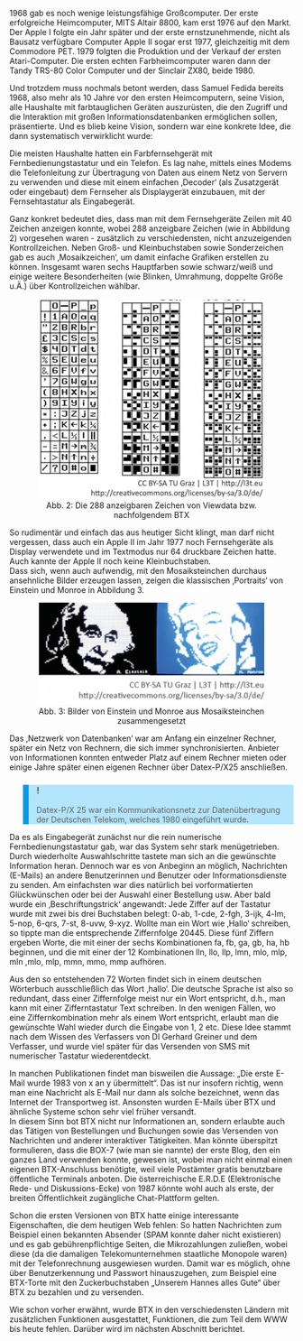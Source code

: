 1968 gab es noch wenige leistungsfähige Großcomputer. Der erste erfolgreiche Heimcomputer, MITS Altair 8800, kam erst 1976 auf den Markt. Der Apple I folgte ein Jahr später und der erste ernstzunehmende, nicht als Bausatz verfügbare Computer Apple II sogar erst 1977, gleichzeitig mit dem Commodore PET. 1979 folgten die Produktion und der Verkauf der ersten Atari-Computer. Die ersten echten Farbheimcomputer waren dann der Tandy TRS-80 Color Computer und der Sinclair ZX80, beide 1980.

Und trotzdem muss nochmals betont werden, dass Samuel Fedida bereits 1968, also mehr als 10 Jahre vor den ersten Heimcomputern, seine Vision, alle Haushalte mit farbtauglichen Geräten auszurüsten, die den Zugriff und die Interaktion mit großen Informationsdatenbanken ermöglichen sollen, präsentierte. Und es blieb keine Vision, sondern war eine konkrete Idee, die dann systematisch verwirklicht wurde:

Die meisten Haushalte hatten ein Farbfernsehgerät mit Fernbedienungstastatur und ein Telefon. Es lag nahe, mittels eines Modems die Telefonleitung zur Übertragung von Daten aus einem Netz von Servern zu verwenden und diese mit einem einfachen ‚Decoder‘ (als Zusatzgerät oder eingebaut) dem Fernseher als Displaygerät einzubauen, mit der Fernsehtastatur als Eingabegerät.

Ganz konkret bedeutet dies, dass man mit dem Fernsehgeräte Zeilen mit 40 Zeichen anzeigen konnte, wobei 288 anzeigbare Zeichen (wie in Abbildung 2) vorgesehen waren - zusätzlich zu verschiedensten, nicht anzuzeigenden Kontrollzeichen. Neben Groß- und Kleinbuchstaben sowie Sonderzeichen gab es auch ‚Mosaikzeichen‘, um damit einfache Grafiken erstellen zu können. Insgesamt waren sechs Hauptfarben sowie schwarz/weiß und einige weitere Besonderheiten (wie Blinken, Umrahmung, doppelte Größe u.Ä.) über Kontrollzeichen wählbar.

<center><figure>
  <img src="img/2_Die_288_anzeigbaren_Zeichen_von_Viewdata_bzw_nachfolgendem_BTX.jpg" alt="Abb. 2: Die 288 anzeigbaren Zeichen von Viewdata bzw. nachfolgendem BTX">
  <figcaption>Abb. 2: Die 288 anzeigbaren Zeichen von Viewdata bzw. nachfolgendem BTX</figcaption>
</figure></center>


So rudimentär und einfach das aus heutiger Sicht klingt, man darf nicht vergessen, dass auch ein Apple II im Jahr 1977 noch Fernsehgeräte als Display verwendete und im Textmodus nur 64 druckbare Zeichen hatte. Auch kannte der Apple II noch keine Kleinbuchstaben.  
Dass sich, wenn auch aufwendig, mit den Mosaiksteinchen durchaus ansehnliche Bilder erzeugen lassen, zeigen die klassischen ‚Portraits‘ von Einstein und Monroe in Abbildung 3.

<center><figure>
  <img src="img/3_Bilder_von_Einstein_und_Monroe_aus_Mosaiksteinchen_zusammengesetzt.png" alt="Abb. 3: Bilder von Einstein und Monroe aus Mosaiksteinchen zusammengesetzt">
  <figcaption>Abb. 3: Bilder von Einstein und Monroe aus Mosaiksteinchen zusammengesetzt</figcaption>
</figure></center>


Das ‚Netzwerk von Datenbanken‘ war am Anfang ein einzelner Rechner, später ein Netz von Rechnern, die sich immer synchronisierten. Anbieter von Informationen konnten entweder Platz auf einem Rechner mieten oder einige Jahre später einen eigenen Rechner über Datex-P/X25 anschließen.

<blockquote style="background: #B3E5FC; border-left: 10px solid #039BE5">

### !

Datex-P/X 25 war ein Kommunikationsnetz zur Datenübertragung der Deutschen Telekom, welches 1980 eingeführt wurde.

</blockquote>

Da es als Eingabegerät zunächst nur die rein numerische Fernbedienungstastatur gab, war das System sehr stark menügetrieben. Durch wiederholte Auswahlschritte tastete man sich an die gewünschte Information heran. Dennoch war es von Anbeginn an möglich, Nachrichten (E-Mails) an andere Benutzerinnen und Benutzer oder Informationsdienste zu senden. Am einfachsten war dies natürlich bei vorformatierten Glückwünschen oder bei der Auswahl einer Bestellung usw. Aber bald wurde ein ‚Beschriftungstrick‘ angewandt: Jede Ziffer auf der Tastatur wurde mit zwei bis drei Buchstaben belegt: 0-ab, 1-cde, 2-fgh, 3-ijk, 4-lm, 5-nop, 6-qrs, 7-st, 8-uvw, 9-xyz. Wollte man ein Wort wie ‚Hallo‘ schreiben, so tippte man die entsprechende Ziffernfolge 20445. Diese fünf Ziffern ergeben Worte, die mit einer der sechs Kombinationen fa, fb, ga, gb, ha, hb beginnen, und die mit einer der 12 Kombinationen lln, llo, llp, lmn, mlo, mlp, mln ,mlo, mlp, mmn, mmo, mmp aufhören.

Aus den so entstehenden 72 Worten findet sich in einem deutschen Wörterbuch ausschließlich das Wort ‚hallo‘. Die deutsche Sprache ist also so redundant, dass einer Ziffernfolge meist nur ein Wort entspricht, d.h., man kann mit einer Zifferntastatur Text schreiben. In den wenigen Fällen, wo eine Ziffernkombination mehr als einem Wort entspricht, erlaubt man die gewünschte Wahl wieder durch die Eingabe von 1, 2 etc. Diese Idee stammt nach dem Wissen des Verfassers von DI Gerhard Greiner und dem Verfasser, und wurde viel später für das Versenden von SMS mit numerischer Tastatur wiederentdeckt.

In manchen Publikationen findet man bisweilen die Aussage: „Die erste E-Mail wurde 1983 von x an y übermittelt“. Das ist nur insofern richtig, wenn man eine Nachricht als E-Mail nur dann als solche bezeichnet, wenn das Internet der Transportweg ist. Ansonsten wurden E-Mails über BTX und ähnliche Systeme schon sehr viel früher versandt.  
In diesem Sinn bot BTX nicht nur Informationen an, sondern erlaubte auch das Tätigen von Bestellungen und Buchungen sowie das Versenden von Nachrichten und anderer interaktiver Tätigkeiten. Man könnte überspitzt formulieren, dass die BOX-7 (wie man sie nannte) der erste Blog, den ein ganzes Land verwenden konnte, gewesen ist, wobei man nicht einmal einen eigenen BTX-Anschluss benötigte, weil viele Postämter gratis benutzbare öffentliche Terminals anboten. Die österreichische E.R.D.E (Elektronische Rede- und Diskussions-Ecke) von 1987 könnte wohl auch als erste, der breiten Öffentlichkeit zugängliche Chat-Plattform gelten.

Schon die ersten Versionen von BTX hatte einige interessante Eigenschaften, die dem heutigen Web fehlen: So hatten Nachrichten zum Beispiel einen bekannten Absender (SPAM konnte daher nicht existieren) und es gab gebührenpflichtige Seiten, die Mikrozahlungen zuließen, wobei diese (da die damaligen Telekomunternehmen staatliche Monopole waren) mit der Telefonrechnung ausgewiesen wurden. Damit war es möglich, ohne über Benutzerkennung und Passwort hinauszugehen, zum Beispiel eine BTX-Torte mit den Zuckerbuchstaben „Unserem Hannes alles Gute“ über BTX zu bezahlen und zu versenden.

Wie schon vorher erwähnt, wurde BTX in den verschiedensten Ländern mit zusätzlichen Funktionen ausgestattet, Funktionen, die zum Teil dem WWW bis heute fehlen. Darüber wird im nächsten Abschnitt berichtet.

